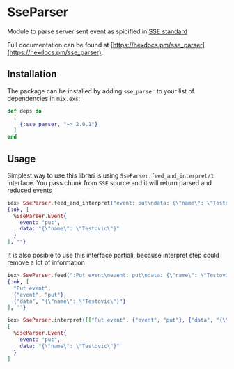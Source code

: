 # SseParser

Module to parse server sent event as spicified in 
[SSE standard](https://www.w3.org/TR/2009/WD-eventsource-20090421/#parsing-an-event-stream)

Full documentation can be found at [https://hexdocs.pm/sse_parser](https://hexdocs.pm/sse_parser).

## Installation

The package can be installed
by adding `sse_parser` to your list of dependencies in `mix.exs`:

```elixir
def deps do
  [
    {:sse_parser, "~> 2.0.1"}
  ]
end
```

## Usage

Simplest way to use this librari is using `SseParser.feed_and_interpret/1` interface. You pass
chunk from `SSE` source and it will return parsed and reduced events

```elixir
iex> SseParser.feed_and_interpret("event: put\ndata: {\"name\": \"Testovic\"}\n\n")
{:ok, [
  %SseParser.Event{
    event: "put",
    data: "{\"name\": \"Testovic\"}"
  }
], ""}
```

It is also posible to use this interface partiali, because interpret 
step could remove a lot of information

```elixir
iex> SseParser.feed(":Put event\nevent: put\ndata: {\"name\": \"Testovic\"}\n\n")
{:ok, [
  "Put event", 
  {"event", "put"}, 
  {"data", "{\"name\": \"Testovic\"}"}
], ""}
```

```elixir
iex> SseParser.interpret([["Put event", {"event", "put"}, {"data", "{\"name\": \"Testovic\"}"}]])
[
  %SseParser.Event{
    event: "put",
    data: "{\"name\": \"Testovic\"}"
  }
]
```

